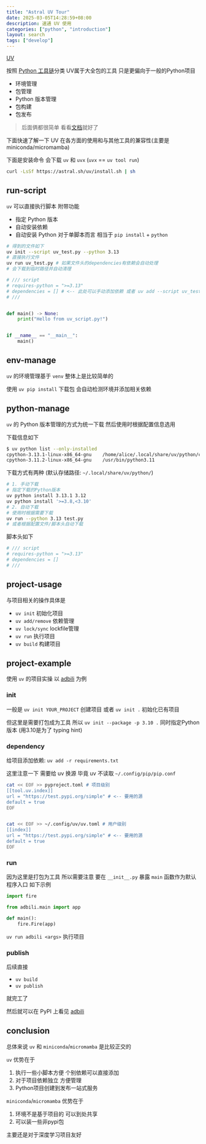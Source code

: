 ```yaml
---
title: "Astral UV Tour"
date: 2025-03-05T14:28:59+08:00
description: 速通 UV 使用
categories: ["python", "introduction"]
layout: search
tags: ["develop"]
---
```


[UV](https://docs.astral.sh/uv/)

按照 [Python 工具链](/post/2025-02/python-ecosystem/)分类 UV属于大全包的工具 只是更偏向于一般的Python项目
- 环境管理
- 包管理
- Python 版本管理
- 包构建
- 包发布

> 后面俩都很简单 看看[文档][1]就好了

下面快速了解一下 UV 在各方面的使用和与其他工具的兼容性(主要是miniconda/micromamba)

下面是安装命令 会下载 `uv` 和 `uvx` (`uvx` == `uv tool run`)

```bash
curl -LsSf https://astral.sh/uv/install.sh | sh
```

## run-script

`uv` 可以直接执行脚本 附带功能
- 指定 Python 版本
- 自动安装依赖
- 自动安装 Python
对于单脚本而言 相当于 `pip install` + `python`

```bash
# 得到的文件如下
uv init --script uv_test.py --python 3.13
# 直接执行文件
uv run uv_test.py # 如果文件头的dependencies有依赖会自动处理
# 会下载到临时路径并自动清理
```

```python
# /// script
# requires-python = ">=3.13"
# dependencies = [] # <-- 此处可以手动添加依赖 或者 uv add --script uv_test.py 'requests' 添加依赖
# ///


def main() -> None:
    print("Hello from uv_script.py!")


if __name__ == "__main__":
    main()
```

## env-manage

`uv` 的环境管理基于 `venv` 整体上是比较简单的

使用 `uv pip install` 下载包 会自动检测环境并添加相关依赖

## python-manage

`uv` 的 Python 版本管理的方式为统一下载 然后使用时根据配置信息选用

下载信息如下
```bash
$ uv python list --only-installed
cpython-3.13.1-linux-x86_64-gnu    /home/alice/.local/share/uv/python/cpython-3.13.1-linux-x86_64-gnu/bin/python3.13
cpython-3.11.2-linux-x86_64-gnu    /usr/bin/python3.11
```

下载方式有两种 (默认存储路径: `~/.local/share/uv/python/`)
```bash
# 1. 手动下载
# 指定下载的Python版本
uv python install 3.13.1 3.12
uv python install '>=3.8,<3.10'
# 2. 自动下载
# 使用时根据需要下载
uv run --python 3.13 test.py
# 或者根据配置文件/脚本头自动下载
```

脚本头如下

```python
# /// script
# requires-python = ">=3.13"
# dependencies = []
# ///
```

## project-usage

与项目相关的操作具体是
- `uv init` 初始化项目
- `uv add/remove` 依赖管理
- `uv lock/sync` lockfile管理
- `uv run` 执行项目
- `uv build` 构建项目

## project-example

使用 `uv` 的项目实操 以 [adbili][2] 为例

### init

一般是 `uv init YOUR_PROJECT` 创建项目 或者 `uv init .` 初始化已有项目

但这里是需要打包成为工具 所以 `uv init --package -p 3.10 .` 同时指定Python版本 (用3.10是为了 typing hint)

### dependency

给项目添加依赖: `uv add -r requirements.txt`

这里注意一下 需要给 uv 换源 毕竟 uv 不读取 `~/.config/pip/pip.conf`

```bash
cat << EOF >> pyproject.toml # 项目级别
[[tool.uv.index]]
url = "https://test.pypi.org/simple" # <-- 要用的源
default = true
EOF


cat << EOF >> ~/.config/uv/uv.toml # 用户级别
[[index]]
url = "https://test.pypi.org/simple" # <-- 要用的源
default = true
EOF
```

### run

因为这里是打包为工具 所以需要注意 要在 `__init__.py` 暴露 `main` 函数作为默认程序入口 如下示例

```python
import fire

from adbili.main import app

def main():
    fire.Fire(app)
```


`uv run adbili <args>` 执行项目

### publish

后续直接
- `uv build`
- `uv publish`

就完工了

然后就可以在 PyPI 上看见 [adbili](https://pypi.org/project/adbili/)

## conclusion

总体来说 `uv` 和 `miniconda`/`micromamba` 是比较正交的

`uv` 优势在于
1. 执行一些小脚本方便 个别依赖可以直接添加
2. 对于项目依赖独立 方便管理
3. Python项目创建到发布一站式服务

`miniconda`/`micromamba` 优势在于
1. 环境不是基于项目的 可以到处共享
2. 可以装一些非pypi包

主要还是对于深度学习项目友好

[1]: https://docs.astral.sh/uv/guides/package/
[2]: https://github.com/HUGHNew/adbili/commit/21cf9d264c5472da6749c38332328d79e6398cfa